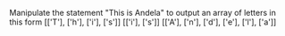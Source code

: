 Manipulate the statement "This is Andela" to output an array of letters 
in this form
[['T'], ['h'], ['i'], ['s']]
[['i'], ['s']]
[['A'], ['n'], ['d'], ['e'], ['l'], ['a']]
